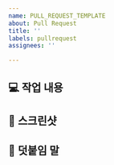 ```yaml
---
name: PULL_REQUEST_TEMPLATE
about: Pull Request
title: ''
labels: pullrequest
assignees: ''

---
```


## 💻 작업 내용

<!-- 작업하신 내용을 간략하게 적어주세요. -->

## 📸 스크린샷

<!-- 작업하신 부분을 보여주세요. -->

## 👄 덧붙임 말

<!-- 추가로 PR에 관한 무엇이든 자유롭게 말해주세요. -->
